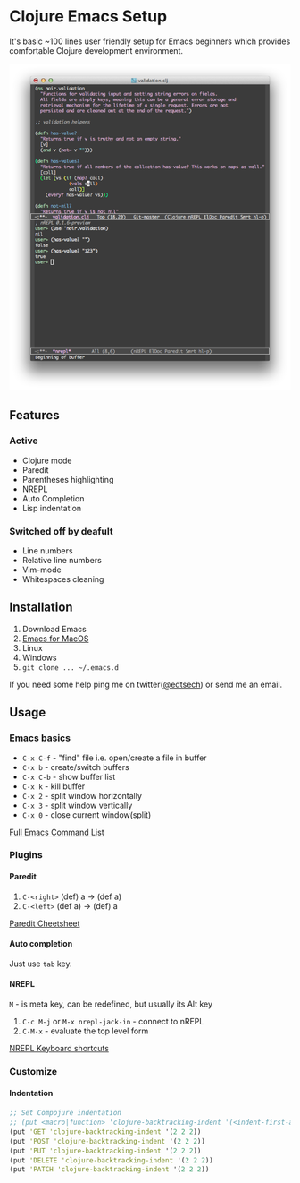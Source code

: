 # Clojure Emacs Setup

It's basic ~100 lines user friendly setup for Emacs beginners which provides comfortable Clojure development environment.

![look](/image.png)

## Features

### Active

* Clojure mode
* Paredit
* Parentheses highlighting
* NREPL
* Auto Completion
* Lisp indentation

### Switched off by deafult

* Line numbers
* Relative line numbers
* Vim-mode
* Whitespaces cleaning

## Installation

1. Download Emacs
  1. [Emacs for MacOS](http://emacsformacosx.com/)
  2. Linux
  3. Windows
2. `git clone ... ~/.emacs.d`

If you need some help ping me on twitter([@edtsech](https://twitter.com/edtsech)) or send me an email.

## Usage

### Emacs basics

* `C-x C-f` - "find" file i.e. open/create a file in buffer
* `C-x b`   - create/switch buffers
* `C-x C-b` - show buffer list
* `C-x k`   - kill buffer
* `C-x 2`   - split window horizontally
* `C-x 3`   - split window vertically
* `C-x 0`   - close current window(split)

[Full Emacs Command List](http://cse.unl.edu/~choueiry/S08-476-876/Documents/emacs_ref.html)

### Plugins

#### Paredit

1. `C-<right>` (def) a -> (def a)
2. `C-<left>`  (def a) -> (def) a

[Paredit Cheetsheet](http://www.emacswiki.org/emacs/PareditCheatsheet)

#### Auto completion

Just use `tab` key.

#### NREPL

`M` - is meta key, can be redefined, but usually its Alt key 

1. `C-c M-j` or `M-x nrepl-jack-in` - connect to nREPL
2. `C-M-x` - evaluate the top level form

[NREPL Keyboard shortcuts](https://github.com/kingtim/nrepl.el#keyboard-shortcuts)

### Customize

#### Indentation

``` clj
;; Set Compojure indentation
;; (put <macro|function> 'clojure-backtracking-indent '(<indent-first-arg> <indent-second-arg> ...)
(put 'GET 'clojure-backtracking-indent '(2 2 2))
(put 'POST 'clojure-backtracking-indent '(2 2 2))
(put 'PUT 'clojure-backtracking-indent '(2 2 2))
(put 'DELETE 'clojure-backtracking-indent '(2 2 2))
(put 'PATCH 'clojure-backtracking-indent '(2 2 2))
```
